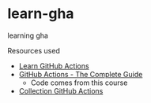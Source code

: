 # learn-gha

learning gha

Resources used

* [Learn GitHub Actions](https://docs.github.com/en/actions/learn-github-actions)
* [GitHub Actions - The Complete Guide](https://www.udemy.com/course/github-actions-the-complete-guide/)
  * Code comes from this course
* [Collection GitHub Actions](https://learn.microsoft.com/en-us/collections/n5p4a5z7keznp5)
